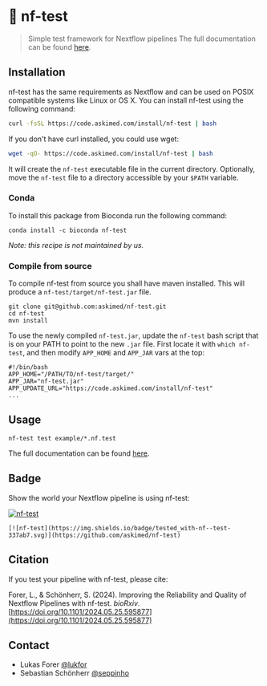 # :rocket: nf-test

> Simple test framework for Nextflow pipelines
The full documentation can be found [here](https://code.askimed.com/nf-test).

## Installation

nf-test has the same requirements as Nextflow and can be used on POSIX compatible systems like Linux or OS X. You can install nf-test using the following command:

```bash
curl -fsSL https://code.askimed.com/install/nf-test | bash
```

If you don't have curl installed, you could use wget:

```bash
wget -qO- https://code.askimed.com/install/nf-test | bash
```

It will create the `nf-test` executable file in the current directory. Optionally, move the `nf-test` file to a directory accessible by your `$PATH` variable.

### Conda

To install this package from Bioconda run the following command:

```
conda install -c bioconda nf-test
```

*Note: this recipe is not maintained by us.*

### Compile from source
To compile nf-test from source you shall have maven installed. This will produce a `nf-test/target/nf-test.jar` file.
```
git clone git@github.com:askimed/nf-test.git
cd nf-test
mvn install
```
To use the newly compiled `nf-test.jar`, update the `nf-test` bash script that is on your PATH to point to the new `.jar` file.
First locate it with `which nf-test`, and then modify `APP_HOME` and `APP_JAR` vars at the top:
```
#!/bin/bash
APP_HOME="/PATH/TO/nf-test/target/"
APP_JAR="nf-test.jar"
APP_UPDATE_URL="https://code.askimed.com/install/nf-test"
...
```

## Usage

```
nf-test test example/*.nf.test
```

The full documentation can be found [here](https://code.askimed.com/nf-test).

## Badge

Show the world your Nextflow pipeline is using nf-test:

[![nf-test](https://img.shields.io/badge/tested_with-nf--test-337ab7.svg)](https://github.com/askimed/nf-test)

```
[![nf-test](https://img.shields.io/badge/tested_with-nf--test-337ab7.svg)](https://github.com/askimed/nf-test)
```

## Citation

If you test your pipeline with nf-test, please cite:

Forer, L., & Schönherr, S. (2024). Improving the Reliability and Quality of Nextflow Pipelines with nf-test. *bioRxiv*. [https://doi.org/10.1101/2024.05.25.595877](https://doi.org/10.1101/2024.05.25.595877)

## Contact

- Lukas Forer [@lukfor](https://twitter.com/lukfor)
- Sebastian Schönherr [@seppinho](https://twitter.com/seppinho)
